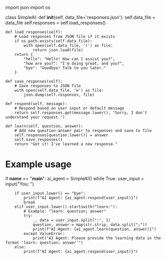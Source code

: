 import json
import os

class SimpleAI:
    def __init__(self, data_file='responses.json'):
        self.data_file = data_file
        self.responses = self.load_responses()

    def load_responses(self):
        # Load responses from JSON file if it exists
        if os.path.exists(self.data_file):
            with open(self.data_file, 'r') as file:
                return json.load(file)
        return {
            "hello": "Hello! How can I assist you?",
            "how are you?": "I'm doing great, and you?",
            "bye": "Goodbye! Talk to you later."
        }

    def save_responses(self):
        # Save responses to JSON file
        with open(self.data_file, 'w') as file:
            json.dump(self.responses, file)

    def respond(self, message):
        # Respond based on user input or default message
        return self.responses.get(message.lower(), "Sorry, I don't understand your request.")

    def learn(self, question, answer):
        # Add new question-answer pair to responses and save to file
        self.responses[question.lower()] = answer
        self.save_responses()
        return "Got it! I've learned a new response."

# Example usage
if __name__ == "__main__":
    ai_agent = SimpleAI()
    while True:
        user_input = input("You: ")
        
        if user_input.lower() == "bye":
            print(f"AI Agent: {ai_agent.respond(user_input)}")
            break
        elif user_input.lower().startswith("learn:"):
            # Example: "learn: question; answer"
            try:
                _, data = user_input.split(":", 1)
                question, answer = map(str.strip, data.split(";"))
                print(f"AI Agent: {ai_agent.learn(question, answer)}")
            except ValueError:
                print("AI Agent: Please provide the learning data in the format 'learn: question; answer'")
        else:
            print(f"AI Agent: {ai_agent.respond(user_input)}")
